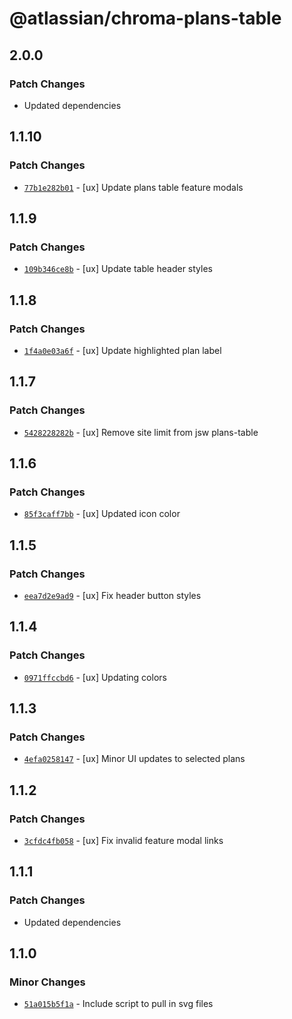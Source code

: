 # @atlassian/chroma-plans-table

## 2.0.0

### Patch Changes

- Updated dependencies

## 1.1.10

### Patch Changes

- [`77b1e282b01`](https://bitbucket.org/atlassian/atlassian-frontend/commits/77b1e282b01) - [ux] Update plans table feature modals

## 1.1.9

### Patch Changes

- [`109b346ce8b`](https://bitbucket.org/atlassian/atlassian-frontend/commits/109b346ce8b) - [ux] Update table header styles

## 1.1.8

### Patch Changes

- [`1f4a0e03a6f`](https://bitbucket.org/atlassian/atlassian-frontend/commits/1f4a0e03a6f) - [ux] Update highlighted plan label

## 1.1.7

### Patch Changes

- [`5428228282b`](https://bitbucket.org/atlassian/atlassian-frontend/commits/5428228282b) - [ux] Remove site limit from jsw plans-table

## 1.1.6

### Patch Changes

- [`85f3caff7bb`](https://bitbucket.org/atlassian/atlassian-frontend/commits/85f3caff7bb) - [ux] Updated icon color

## 1.1.5

### Patch Changes

- [`eea7d2e9ad9`](https://bitbucket.org/atlassian/atlassian-frontend/commits/eea7d2e9ad9) - [ux] Fix header button styles

## 1.1.4

### Patch Changes

- [`0971ffccbd6`](https://bitbucket.org/atlassian/atlassian-frontend/commits/0971ffccbd6) - [ux] Updating colors

## 1.1.3

### Patch Changes

- [`4efa0258147`](https://bitbucket.org/atlassian/atlassian-frontend/commits/4efa0258147) - [ux] Minor UI updates to selected plans

## 1.1.2

### Patch Changes

- [`3cfdc4fb058`](https://bitbucket.org/atlassian/atlassian-frontend/commits/3cfdc4fb058) - [ux] Fix invalid feature modal links

## 1.1.1

### Patch Changes

- Updated dependencies

## 1.1.0

### Minor Changes

- [`51a015b5f1a`](https://bitbucket.org/atlassian/atlassian-frontend/commits/51a015b5f1a) - Include script to pull in svg files
